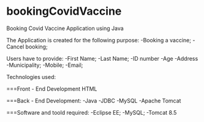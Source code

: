 # bookingCovidVaccine
Booking Covid Vaccine Application using Java

The Application is created for the following purpose:
-Booking a vaccine;
-Cancel booking;

Users have to provide:
-First Name;
-Last Name;
-ID number
-Age
-Address
-Municipality;
-Mobile;
-Email;

Technologies used:

===Front - End Development
HTML

===Back - End Development:
-Java
-JDBC
-MySQL
-Apache Tomcat

===Software and toold required:
-Eclipse EE;
-MySQL;
-Tomcat 8.5


